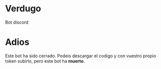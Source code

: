 # Verdugo
Bot discord

# Adios
Este bot ha sido cerrado. Podeis descargar el codigo y con vuestro propio token subirlo, pero este bot ha **muerto**.
